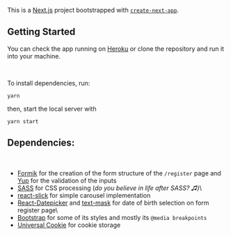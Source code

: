 This is a [Next.js](https://nextjs.org/) project bootstrapped with [`create-next-app`](https://github.com/vercel/next.js/tree/canary/packages/create-next-app).

## Getting Started

You can check the app running on [Heroku](https://gcb-frontend-test.herokuapp.com/) or clone the repository and run it into your machine.

<br>

To install dependencies, run:

```
yarn
```

then, start the local server with

```
yarn start
```

## Dependencies:

<br>

- [Formik](https://formik.org/) for the creation of the form structure of the `/register` page and [Yup](https://github.com/jquense/yup) for the validation of the inputs
- [SASS](https://sass-lang.com/) for CSS processing (_do you believe in life after SASS? ♫)_\
- [react-slick](https://github.com/akiran/react-slick) for simple carousel implementation
- [React-Datepicker](https://github.com/Hacker0x01/react-datepicker) and [text-mask](https://github.com/text-mask/text-mask) for date of birth selection on form register page\
- [Bootstrap](https://getbootstrap.com/) for some of its styles and mostly its `@media breakpoints`
- [Universal Cookie](https://www.npmjs.com/package/universal-cookie) for cookie storage
